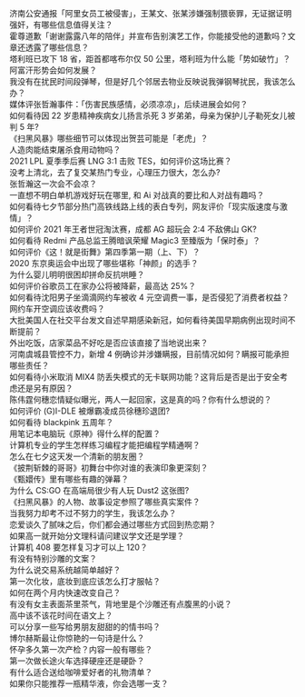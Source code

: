 济南公安通报「阿里女员工被侵害」，王某文、张某涉嫌强制猥亵罪，无证据证明强奸，有哪些信息值得关注？  
霍尊道歉「谢谢露露八年的陪伴」并宣布告别演艺工作，你能接受他的道歉吗？文章还透露了哪些信息？  
塔利班已攻下 18 省，距首都喀布尔仅 50 公里，塔利班为什么能「势如破竹」？阿富汗形势会如何发展？  
我没有在扰民时间段弹琴，但是好几个邻居去物业反映说我弹钢琴扰民，我该怎么办？  
媒体评张哲瀚事件：「伤害民族感情，必须凉凉」，后续进展会如何？  
如何看待因 22 岁患精神疾病女儿扬言杀死 3 岁弟弟，母亲为保护儿子勒死女儿被判 5 年?  
《扫黑风暴》哪些细节可以体现出贺芸可能是「老虎」？  
人造肉能结束屠杀食用动物吗？  
2021 LPL 夏季季后赛 LNG 3:1 击败 TES，如何评价这场比赛？  
没考上清北，去了复交某热门专业，心理压力很大，怎么办?  
张哲瀚这一次会不会凉？  
一直想不明白单机游戏好玩在哪里, 和 Ai 对战真的要比和人对战有趣吗？  
如何看待七夕节部分热门高铁线路上线的表白专列，网友评价「现实版速度与激情」？  
如何评价 2021 年王者世冠淘汰赛，成都 AG 超玩会 2:4 不敌佛山 GK?  
如何看待 Redmi 产品总监王腾暗讽荣耀 Magic3 至臻版为「保时泰」？  
如何评价《这！就是街舞》第四季第一期（上、下）？  
2020 东京奥运会中出现了哪些堪称「神颜」的选手？  
为什么婴儿明明很困却拼命反抗哄睡？  
如何评价谷歌员工在家办公将被降薪，最高达 25%？  
如何看待沈阳男子坐滴滴网约车被收 4 元空调费一事，是否侵犯了消费者权益？网约车开空调应该收费吗？  
大批美国人在社交平台发文自述早期感染新冠，如何看待美国早期病例出现时间不断提前？  
外出吃饭，店家菜品不好吃是否应该直接了当地说出来？  
河南虞城县管控不力，新增 4 例确诊并涉嫌瞒报，目前情况如何？瞒报可能承担哪些责任？  
如何看待小米取消 MIX4 防丢失模式的无卡联网功能？这背后是否是出于安全考虑还是另有原因？  
陈伟霆何穗恋情疑似曝光，两人一起回家，这是真的吗？你有什么想说的？  
如何评价 (G)I-DLE 被爆霸凌成员徐穗珍退团?  
如何看待 blackpink 五周年？  
用笔记本电脑玩《原神》得什么样的配置？  
计算机专业的学生怎样练习编程才能把编程学精通啊？  
怎么在七夕这天发一个清新的朋友圈？  
《披荆斩棘的哥哥》初舞台中你对谁的表演印象更深刻？  
《甄嬛传》里有哪些有趣的弹幕？  
为什么 CS:GO 在高端局很少有人玩 Dust2 这张图?  
《扫黑风暴》的人物、故事设定参照了哪些真实案件？  
当我努力却考不过不努力的学生，我该怎么办？  
恋爱谈久了腻味之后，你们都会通过哪些方式回到热恋期？  
如果高一就开始分文理科请问建议学文还是学理？  
计算机 408 要怎样复习才可以上 120？  
有没有特别沙雕的文案？  
为什么说交易系统越简单越好？  
第一次化妆，底妆到底应该怎么打才服帖？  
如何在两个月内快速改变自己？  
有没有女主表面茶里茶气，背地里是个沙雕还有点腹黑的小说？  
高中该不该花时间在语文上？  
可以分享一些写给男朋友甜甜的的情书吗？  
博尔赫斯最让你惊艳的一句诗是什么？  
怀孕多久第一次产检？内容一般有哪些？  
第一次做长途火车选择硬座还是硬卧？  
有什么适合送给咖啡爱好者的礼物清单？  
如果你只能推荐一瓶精华液，你会选哪一支？  
